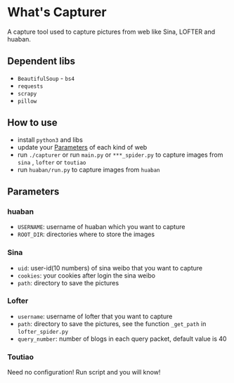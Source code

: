# What's Capturer

A capture tool used to capture pictures from web like Sina, LOFTER and huaban.

## Dependent libs

- `BeautifulSoup` - `bs4`
- `requests`
- `scrapy`
- `pillow`

## How to use

- install `python3` and libs
- update your [Parameters](#parameters) of each kind of web
- run `./capturer` or run `main.py` or `***_spider.py` to capture images from `sina` , `lofter` or `toutiao`
- run `huaban/run.py` to capture images from `huaban`

## Parameters

### huaban

- `USERNAME`: username of huaban which you want to capture
- `ROOT_DIR`: directories where to store the images

### Sina

- `uid`: user-id(10 numbers) of sina weibo that you want to capture
- `cookies`: your cookies after login the sina weibo
- `path`: directory to save the pictures

### Lofter

- `username`: username of lofter that you want to capture
- `path`: directory to save the pictures, see the function `_get_path` in `lofter_spider.py`
- `query_number`: number of blogs in each query packet, default value is 40

### Toutiao

Need no configuration! Run script and you will know!
